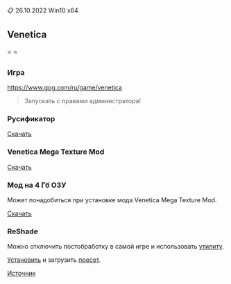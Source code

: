 :clipboard: 26.10.2022 Win10 x64

## Venetica

:star: :star:

### Игра

https://www.gog.com/ru/game/venetica

> Запускать с правами администратора!

### Русификатор

[Скачать](https://drive.google.com/file/d/1yawLZQV-Ms4QONTGGzCvhiWR1H1G_FqC/view)

### Venetica Mega Texture Mod

[Скачать](https://www.moddb.com/mods/venetica-mega-texturen-mod)

### Мод на 4 Гб ОЗУ

Может понадобиться при установке мода Venetica Mega Texture Mod.

[Скачать](https://github.com/Unicornum/Db.Games/releases/download/common/4gb_patch.exe)

### ReShade

Можно отключить постобработку в самой игре и использовать [утилиту](https://github.com/Unicornum/Db.Games/releases/download/common/ReShade_Setup_5.4.2.exe).

[Установить](https://github.com/Unicornum/Db.Games/releases/download/common/ReShade.pdf) и загрузить [пресет](Venetica.ini).

[Источник](https://reshade.me/)
